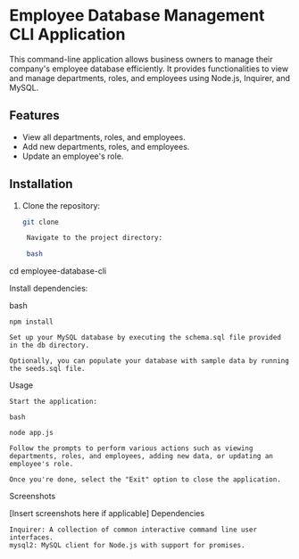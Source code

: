# Employee Database Management CLI Application

This command-line application allows business owners to manage their company's employee database efficiently. It provides functionalities to view and manage departments, roles, and employees using Node.js, Inquirer, and MySQL.

## Features

- View all departments, roles, and employees.
- Add new departments, roles, and employees.
- Update an employee's role.

## Installation

1. Clone the repository:

   ```bash
   git clone 

    Navigate to the project directory:

    bash

cd employee-database-cli

Install dependencies:

bash

    npm install

    Set up your MySQL database by executing the schema.sql file provided in the db directory.

    Optionally, you can populate your database with sample data by running the seeds.sql file.

Usage

    Start the application:

    bash

    node app.js

    Follow the prompts to perform various actions such as viewing departments, roles, and employees, adding new data, or updating an employee's role.

    Once you're done, select the "Exit" option to close the application.

Screenshots

[Insert screenshots here if applicable]
Dependencies

    Inquirer: A collection of common interactive command line user interfaces.
    mysql2: MySQL client for Node.js with support for promises.


